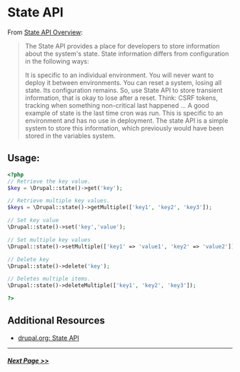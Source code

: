 # State API

From [State API Overview](https://www.drupal.org/docs/8/api/state-api/overview):
> The State API provides a place for developers to store information about the system's state. State information differs from configuration in the following ways:
>
> It is specific to an individual environment.
> You will never want to deploy it between environments.
> You can reset a system, losing all state. Its configuration remains.
> So, use State API to store transient information, that is okay to lose after a reset. Think: CSRF tokens, tracking when something non-critical last happened …
> A good example of state is the last time cron was run. This is specific to an environment and has no use in deployment. The state API is a simple system to store this information, which previously would have been stored in the variables system.

## Usage:

```php
<?php
// Retrieve the key value.
$key = \Drupal::state()->get('key');

// Retrieve multiple key values.
$keys = \Drupal::state()->getMultiple(['key1', 'key2', 'key3']);

// Set key value
\Drupal::state()->set('key','value');

// Set multiple key values
\Drupal::state()->setMultiple(['key1' => 'value1', 'key2' => 'value2']);

// Delete key
\Drupal::state()->delete('key');

// Deletes multiple items.
\Drupal::state()->deleteMultiple(['key1', 'key2', 'key3']);

?>
```

## Additional Resources
- [drupal.org: State API](https://www.drupal.org/docs/8/api/state-api)

---

##### [Next Page >>](4.4-essential-apis-database.md)
